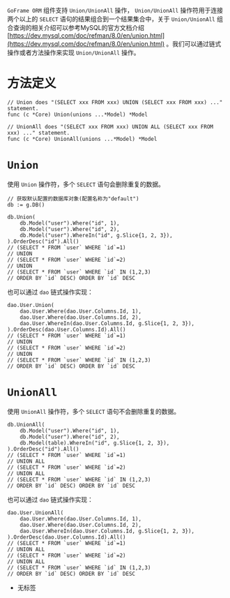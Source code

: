 `GoFrame ORM` 组件支持 `Union/UnionAll` 操作， `Union/UnionAll` 操作符用于连接两个以上的 `SELECT` 语句的结果组合到一个结果集合中，关于 `Union/UnionAll` 组合查询的相关介绍可以参考MySQL的官方文档介绍 [https://dev.mysql.com/doc/refman/8.0/en/union.html](https://dev.mysql.com/doc/refman/8.0/en/union.html) 。我们可以通过链式操作或者方法操作来实现 `Union/UnionAll` 操作。

# 方法定义

```
// Union does "(SELECT xxx FROM xxx) UNION (SELECT xxx FROM xxx) ..." statement.
func (c *Core) Union(unions ...*Model) *Model

// UnionAll does "(SELECT xxx FROM xxx) UNION ALL (SELECT xxx FROM xxx) ..." statement.
func (c *Core) UnionAll(unions ...*Model) *Model
```

# `Union`

使用 `Union` 操作符，多个 `SELECT` 语句会删除重复的数据。

```
// 获取默认配置的数据库对象(配置名称为"default")
db := g.DB()

db.Union(
    db.Model("user").Where("id", 1),
    db.Model("user").Where("id", 2),
    db.Model("user").WhereIn("id", g.Slice{1, 2, 3}),
).OrderDesc("id").All()
// (SELECT * FROM `user` WHERE `id`=1)
// UNION
// (SELECT * FROM `user` WHERE `id`=2)
// UNION
// (SELECT * FROM `user` WHERE `id` IN (1,2,3)
// ORDER BY `id` DESC) ORDER BY `id` DESC
```

也可以通过 `dao` 链式操作实现：

```
dao.User.Union(
    dao.User.Where(dao.User.Columns.Id, 1),
    dao.User.Where(dao.User.Columns.Id, 2),
    dao.User.WhereIn(dao.User.Columns.Id, g.Slice{1, 2, 3}),
).OrderDesc(dao.User.Columns.Id).All()
// (SELECT * FROM `user` WHERE `id`=1)
// UNION
// (SELECT * FROM `user` WHERE `id`=2)
// UNION
// (SELECT * FROM `user` WHERE `id` IN (1,2,3)
// ORDER BY `id` DESC) ORDER BY `id` DESC
```

# `UnionAll`

使用 `UnionAll` 操作符，多个 `SELECT` 语句不会删除重复的数据。

```
db.UnionAll(
    db.Model("user").Where("id", 1),
    db.Model("user").Where("id", 2),
    db.Model(table).WhereIn("id", g.Slice{1, 2, 3}),
).OrderDesc("id").All()
// (SELECT * FROM `user` WHERE `id`=1)
// UNION ALL
// (SELECT * FROM `user` WHERE `id`=2)
// UNION ALL
// (SELECT * FROM `user` WHERE `id` IN (1,2,3)
// ORDER BY `id` DESC) ORDER BY `id` DESC
```

也可以通过 `dao` 链式操作实现：

```
dao.User.UnionAll(
    dao.User.Where(dao.User.Columns.Id, 1),
    dao.User.Where(dao.User.Columns.Id, 2),
    dao.User.WhereIn(dao.User.Columns.Id, g.Slice{1, 2, 3}),
).OrderDesc(dao.User.Columns.Id).All()
// (SELECT * FROM `user` WHERE `id`=1)
// UNION ALL
// (SELECT * FROM `user` WHERE `id`=2)
// UNION ALL
// (SELECT * FROM `user` WHERE `id` IN (1,2,3)
// ORDER BY `id` DESC) ORDER BY `id` DESC
```

- 无标签